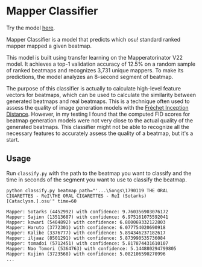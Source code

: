 # Mapper Classifier

Try the model [here](https://colab.research.google.com/github/OliBomby/Mapperatorinator/blob/main/colab/mapperatorinator_inference.ipynb).

Mapper Classifier is a model that predicts which osu! standard ranked mapper mapped a given beatmap.

This model is built using transfer learning on the Mapperatorinator V22 model.
It achieves a top-1 validation accuracy of 12.5% on a random sample of ranked beatmaps and recognizes 3,731 unique mappers.
To make its predictions, the model analyzes an 8-second segment of beatmap.

The purpose of this classifier is actually to calculate high-level feature vectors for beatmaps, which can be used to calculate the similarity between generated beatmaps and real beatmaps.
This is a technique often used to assess the quality of image generation models with the [Fréchet Inception Distance](https://arxiv.org/abs/1706.08500).
However, in my testing I found that the computed FID scores for beatmap generation models were not very close to the actual quality of the generated beatmaps.
This classifier might not be able to recognize all the necessary features to accurately assess the quality of a beatmap, but it's a start.

## Usage

Run `classify.py` with the path to the beatmap you want to classify and the time in seconds of the segment you want to use to classify the beatmap.
```shell
python classify.py beatmap_path="'...\Songs\1790119 THE ORAL CIGARETTES - ReI\THE ORAL CIGARETTES - ReI (Sotarks) [Cataclysm.].osu'" time=60
```

```
Mapper: Sotarks (4452992) with confidence: 9.760356903076172
Mapper: Sajinn (13513687) with confidence: 6.975161075592041
Mapper: kowari (5404892) with confidence: 6.800069332122803
Mapper: Haruto (3772301) with confidence: 6.077754020690918
Mapper: Kalibe (3376777) with confidence: 5.894346237182617
Mapper: iljaaz (8501291) with confidence: 5.873990535736084
Mapper: tomadoi (5712451) with confidence: 5.817874431610107
Mapper: Nao Tomori (5364763) with confidence: 5.144880294799805
Mapper: Kujinn (3723568) with confidence: 5.082106590270996
...
```